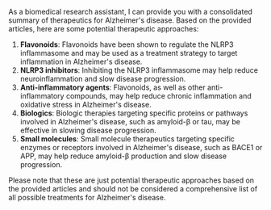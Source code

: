 As a biomedical research assistant, I can provide you with a consolidated summary of therapeutics for Alzheimer's disease. Based on the provided articles, here are some potential therapeutic approaches:

1. **Flavonoids**: Flavonoids have been shown to regulate the NLRP3 inflammasome and may be used as a treatment strategy to target inflammation in Alzheimer's disease.
2. **NLRP3 inhibitors**: Inhibiting the NLRP3 inflammasome may help reduce neuroinflammation and slow disease progression.
3. **Anti-inflammatory agents**: Flavonoids, as well as other anti-inflammatory compounds, may help reduce chronic inflammation and oxidative stress in Alzheimer's disease.
4. **Biologics**: Biologic therapies targeting specific proteins or pathways involved in Alzheimer's disease, such as amyloid-β or tau, may be effective in slowing disease progression.
5. **Small molecules**: Small molecule therapeutics targeting specific enzymes or receptors involved in Alzheimer's disease, such as BACE1 or APP, may help reduce amyloid-β production and slow disease progression.

Please note that these are just potential therapeutic approaches based on the provided articles and should not be considered a comprehensive list of all possible treatments for Alzheimer's disease.
